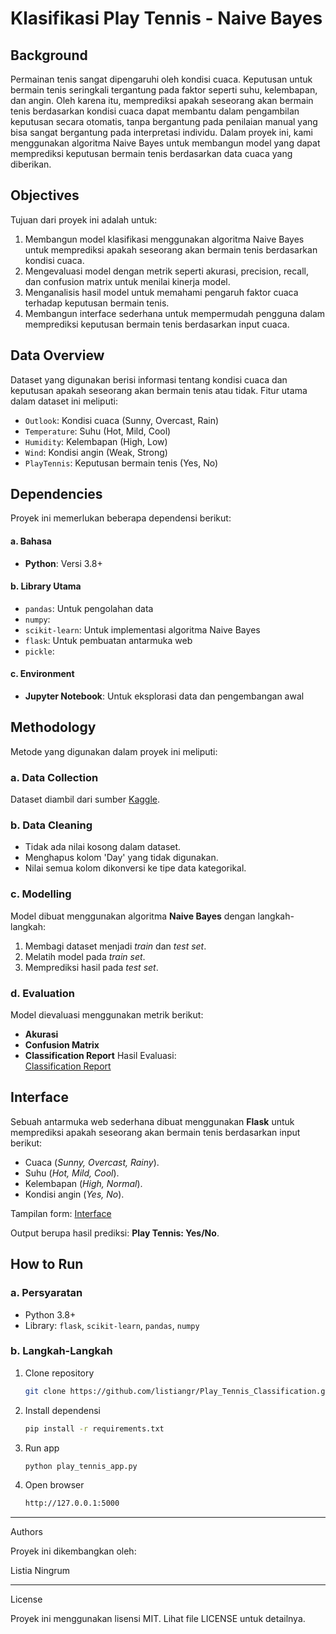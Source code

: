 # Klasifikasi Play Tennis - Naive Bayes

## Background
Permainan tenis sangat dipengaruhi oleh kondisi cuaca. Keputusan untuk bermain tenis seringkali tergantung pada faktor seperti suhu, kelembapan, dan angin. Oleh karena itu, memprediksi apakah seseorang akan bermain tenis berdasarkan kondisi cuaca dapat membantu dalam pengambilan keputusan secara otomatis, tanpa bergantung pada penilaian manual yang bisa sangat bergantung pada interpretasi individu. Dalam proyek ini, kami menggunakan algoritma Naive Bayes untuk membangun model yang dapat memprediksi keputusan bermain tenis berdasarkan data cuaca yang diberikan.

## Objectives
Tujuan dari proyek ini adalah untuk:
1. Membangun model klasifikasi menggunakan algoritma Naive Bayes untuk memprediksi apakah seseorang akan bermain tenis berdasarkan kondisi cuaca.
2. Mengevaluasi model dengan metrik seperti akurasi, precision, recall, dan confusion matrix untuk menilai kinerja model.
3. Menganalisis hasil model untuk memahami pengaruh faktor cuaca terhadap keputusan bermain tenis.
4. Membangun interface sederhana untuk mempermudah pengguna dalam memprediksi keputusan bermain tenis berdasarkan input cuaca.

## Data Overview
Dataset yang digunakan berisi informasi tentang kondisi cuaca dan keputusan apakah seseorang akan bermain tenis atau tidak. Fitur utama dalam dataset ini meliputi:
- `Outlook`: Kondisi cuaca (Sunny, Overcast, Rain)
- `Temperature`: Suhu (Hot, Mild, Cool)
- `Humidity`: Kelembapan (High, Low)
- `Wind`: Kondisi angin (Weak, Strong)
- `PlayTennis`: Keputusan bermain tenis (Yes, No)

## Dependencies
Proyek ini memerlukan beberapa dependensi berikut:

#### a. Bahasa
- **Python**: Versi 3.8+

#### b. Library Utama  
- `pandas`: Untuk pengolahan data
- `numpy`:
- `scikit-learn`: Untuk implementasi algoritma Naive Bayes  
- `flask`: Untuk pembuatan antarmuka web
- `pickle`: 

#### c. Environment  
- **Jupyter Notebook**: Untuk eksplorasi data dan pengembangan awal

## Methodology
Metode yang digunakan dalam proyek ini meliputi: 

### a. Data Collection  
Dataset diambil dari sumber [Kaggle](https://www.kaggle.com/datasets/fredericobreno/play-tennis).  

### b. Data Cleaning  
- Tidak ada nilai kosong dalam dataset.
- Menghapus kolom 'Day' yang tidak digunakan.
- Nilai semua kolom dikonversi ke tipe data kategorikal.  

### c. Modelling  
Model dibuat menggunakan algoritma **Naive Bayes** dengan langkah-langkah:  
1. Membagi dataset menjadi *train* dan *test set*.  
2. Melatih model pada *train set*.  
3. Memprediksi hasil pada *test set*.  

### d. Evaluation  
Model dievaluasi menggunakan metrik berikut:  
- **Akurasi**  
- **Confusion Matrix**  
- **Classification Report**
Hasil Evaluasi:  
[Classification Report](https://github.com/listiangr/Play_Tennis_Classification/blob/main/Classification%20Report.png)

## Interface  
Sebuah antarmuka web sederhana dibuat menggunakan **Flask** untuk memprediksi apakah seseorang akan bermain tenis berdasarkan input berikut:  
- Cuaca (*Sunny, Overcast, Rainy*).  
- Suhu (*Hot, Mild, Cool*).  
- Kelembapan (*High, Normal*).  
- Kondisi angin (*Yes, No*).  

Tampilan form:
[Interface](https://github.com/listiangr/Play_Tennis_Classification/blob/main/Simple%20Interface.png?row=true)

Output berupa hasil prediksi: **Play Tennis: Yes/No**.  

## How to Run  

### a. Persyaratan  
- Python 3.8+  
- Library: `flask`, `scikit-learn`, `pandas`, `numpy`  

### b. Langkah-Langkah  
1. Clone repository
   ```bash
   git clone https://github.com/listiangr/Play_Tennis_Classification.git

2. Install dependensi
   ```bash
   pip install -r requirements.txt


3. Run app
   ```bash
   python play_tennis_app.py


4. Open browser
   ```bash
   http://127.0.0.1:5000


---

Authors

Proyek ini dikembangkan oleh:

Listia Ningrum



---

License

Proyek ini menggunakan lisensi MIT. Lihat file LICENSE untuk detailnya.
